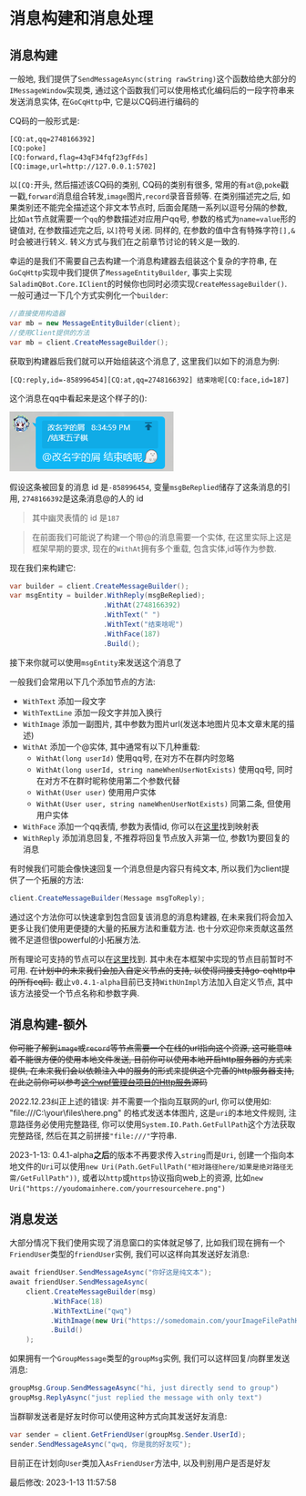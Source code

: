 # 消息构建和消息处理

## 消息构建

一般地, 我们提供了`SendMessageAsync(string rawString)`这个函数给绝大部分的`IMessageWindow`实现类, 通过这个函数我们可以使用格式化编码后的一段字符串来发送消息实体, 在`GoCqHttp`中, 它是以CQ码进行编码的

CQ码的一般形式是:
```
[CQ:at,qq=2748166392]
[CQ:poke]
[CQ:forward,flag=43qF34fqf23gfFds]
[CQ:image,url=http://127.0.0.1:5702]
```
以`[CQ:`开头, 然后描述该CQ码的类别, CQ码的类别有很多, 常用的有`at`@,`poke`戳一戳,`forward`消息组合转发,`image`图片,`record`录音音频等. 在类别描述完之后, 如果类别还不能完全描述这个非文本节点时, 后面会尾随一系列以逗号分隔的参数, 比如`at`节点就需要一个`qq`的参数描述对应用户qq号, 参数的格式为`name=value`形的键值对, 在参数描述完之后, 以`]`符号关闭. 同样的, 在参数的值中含有特殊字符`[],&`时会被进行转义. 转义方式与我们在之前章节讨论的转义是一致的.

幸运的是我们不需要自己去构建一个消息构建器去组装这个复杂的字符串, 在`GoCqHttp`实现中我们提供了`MessageEntityBuilder`, 事实上实现`SaladimQBot.Core.IClient`的时候你也同时必须实现`CreateMessageBuilder()`. 一般可通过一下几个方式实例化一个`builder`:
```cs
//直接使用构造器
var mb = new MessageEntityBuilder(client);
//使用Client提供的方法
var mb = client.CreateMessageBuilder();
```
获取到构建器后我们就可以开始组装这个消息了, 这里我们以如下的消息为例:
```
[CQ:reply,id=-858996454][CQ:at,qq=2748166392] 结束啥呢[CQ:face,id=187]
```
这个消息在qq中看起来是这个样子的():

![消息回复预览](2023-01-06-21-19-38.png)

假设这条被回复的消息 id 是`-858996454`, 变量`msgBeReplied`储存了这条消息的引用, `2748166392`是这条消息@的人的 id

> 其中幽灵表情的 id 是`187`

> 在前面我们可能说了构建一个带@的消息需要一个实体, 在这里实际上这是框架早期的要求, 现在的`WithAt`拥有多个重载, 包含实体,id等作为参数.

现在我们来构建它:
```cs
var builder = client.CreateMessageBuilder();
var msgEntity = builder.WithReply(msgBeReplied);
                       .WithAt(2748166392)
                       .WithText(" ")
                       .WithText("结束啥呢")
                       .WithFace(187)
                       .Build();
```
接下来你就可以使用`msgEntity`来发送这个消息了

一般我们会常用以下几个添加节点的方法:
- `WithText` 添加一段文字
- `WithTextLine` 添加一段文字并加入换行
- `WithImage` 添加一副图片, 其中参数为图片url(发送本地图片见本文章末尾的描述)
- `WithAt` 添加一个@实体, 其中通常有以下几种重载:
  - `WithAt(long userId)` 使用qq号, 在对方不在群内时忽略
  - `WithAt(long userId, string nameWhenUserNotExists)` 使用qq号, 同时在对方不在群时昵称使用第二个参数代替
  - `WithAt(User user)` 使用用户实体
  - `WithAt(User user, string nameWhenUserNotExists)` 同第二条, 但使用用户实体
- `WithFace` 添加一个qq表情, 参数为表情id, 你可以在[这里](https://github.com/richardchien/coolq-http-api/wiki/%E8%A1%A8%E6%83%85-CQ-%E7%A0%81-ID-%E8%A1%A8)找到映射表
- `WithReply` 添加消息回复, 不推荐将回复节点放入非第一位, 参数1为要回复的消息
  
有时候我们可能会像快速回复一个消息但是内容只有纯文本, 所以我们为client提供了一个拓展的方法:
```cs
client.CreateMessageBuilder(Message msgToReply);
```
通过这个方法你可以快速拿到包含回复该消息的消息构建器, 在未来我们将会加入更多让我们使用更便捷的大量的拓展方法和重载方法. 也十分欢迎你来贡献这虽然微不足道但很powerful的小拓展方法.

所有理论可支持的节点可以在[这里](https://docs.go-cqhttp.org/cqcode/#qq-%E8%A1%A8%E6%83%85)找到. 其中未在本框架中实现的节点目前暂时不可用. 
~~在计划中的未来我们会加入自定义节点的支持, 以使得间接支持go-cqhttp中的所有cq码.~~ 截止`v0.4.1-alpha`目前已支持`WithUnImpl`方法加入自定义节点, 其中该方法接受一个节点名称和参数字典.

## 消息构建-额外

~~你可能了解到`image`或`record`等节点需要一个在线的url指向这个资源, 这可能意味着不能很方便的使用本地文件发送, 目前你可以使用本地开启http服务器的方式来提供, 在未来我们会以依赖注入中的服务的形式来提供这个完善的http服务器支持, 在此之前你可以参考[这个wpf管理台项目的Http服务](https://github.com/saladim-org/Saladim.QBot/blob/96ed7ead7ae75bc2c1e1ac7ee96d65fd99cc8e4b/SaladimWpf/Services/HttpServerService.cs)源码~~

2022.12.23纠正上述的错误: 并不需要一个指向互联网的url, 你可以使用如: "file:///C:\your\files\here.png" 的格式发送本体图片, 这是`uri`的本地文件规则, 注意路径务必使用完整路径, 你可以使用`System.IO.Path.GetFullPath`这个方法获取完整路径, 然后在其之前拼接`"file:///"`字符串.

2023-1-13: 0.4.1-alpha**之后**的版本不再要求传入`string`而是`Uri`, 创建一个指向本地文件的`Uri`可以使用`new Uri(Path.GetFullPath("相对路径here/如果是绝对路径无需/GetFullPath"))`, 或者以`http`或`https`协议指向web上的资源, 比如`new Uri("https://youdomainhere.com/yourresourcehere.png")`

## 消息发送

大部分情况下我们使用实现了消息窗口的实体就足够了, 比如我们现在拥有一个`FriendUser`类型的`friendUser`实例, 我们可以这样向其发送好友消息:
```c#
await friendUser.SendMessageAsync("你好这是纯文本");
await friendUser.SendMessageAsync(
    client.CreateMessageBuilder(msg)
          .WithFace(18)
          .WithTextLine("qwq")
          .WithImage(new Uri("https://somedomain.com/yourImageFilePathHere"))
          .Build()
    );
```
如果拥有一个`GroupMessage`类型的`groupMsg`实例, 我们可以这样回复/向群里发送消息:
```cs
groupMsg.Group.SendMessageAsync("hi, just directly send to group")
groupMsg.ReplyAsync("just replied the message with only text")
```
当群聊发送者是好友时你可以使用这种方式向其发送好友消息:
```cs
var sender = client.GetFriendUser(groupMsg.Sender.UserId);
sender.SendMessageAsync("qwq, 你是我的好友哎");
```
目前正在计划向`User`类加入`AsFriendUser`方法中, 以及判别用户是否是好友

最后修改: 2023-1-13 11:57:58